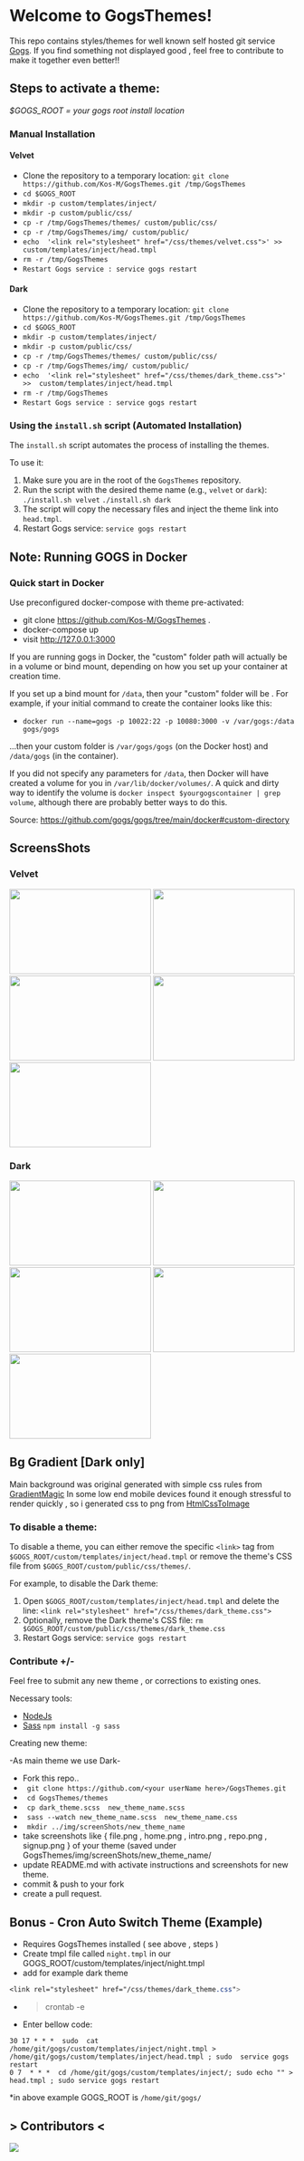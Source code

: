 # Welcome to GogsThemes!

This repo contains styles/themes for well known self hosted git service [Gogs](https://gogs.io/).
If you find something not displayed good , feel free to contribute
 to make it together even better!!

## Steps to activate a theme:
*$GOGS_ROOT = your gogs root install location*

### Manual Installation

#### Velvet
 - Clone the repository to a temporary location: `git clone https://github.com/Kos-M/GogsThemes.git /tmp/GogsThemes`
 - ````cd $GOGS_ROOT````
 - ````mkdir -p custom/templates/inject/````
 - ````mkdir -p custom/public/css/````
 - ````cp -r /tmp/GogsThemes/themes/ custom/public/css/````
 - ````cp -r /tmp/GogsThemes/img/ custom/public/````
 - ````echo  '<link rel="stylesheet" href="/css/themes/velvet.css">' >> custom/templates/inject/head.tmpl````
 - ````rm -r /tmp/GogsThemes````
 - ``` Restart Gogs service : service gogs restart ```

#### Dark
 - Clone the repository to a temporary location: `git clone https://github.com/Kos-M/GogsThemes.git /tmp/GogsThemes`
 - ````cd $GOGS_ROOT````
 - ````mkdir -p custom/templates/inject/````
 - ````mkdir -p custom/public/css/````
 - ````cp -r /tmp/GogsThemes/themes/ custom/public/css/````
 - ````cp -r /tmp/GogsThemes/img/ custom/public/````
 - ````echo  '<link rel="stylesheet" href="/css/themes/dark_theme.css">' >>  custom/templates/inject/head.tmpl````
 - ````rm -r /tmp/GogsThemes````
 - ``` Restart Gogs service : service gogs restart ```

### Using the `install.sh` script (Automated Installation)
The `install.sh` script automates the process of installing the themes.

To use it:
1. Make sure you are in the root of the `GogsThemes` repository.
2. Run the script with the desired theme name (e.g., `velvet` or `dark`):
   ````./install.sh velvet````
   ````./install.sh dark````
3. The script will copy the necessary files and inject the theme link into `head.tmpl`.
4. Restart Gogs service: `service gogs restart`

## Note: Running GOGS in Docker
### Quick start in Docker
Use preconfigured docker-compose with theme pre-activated:
- git clone https://github.com/Kos-M/GogsThemes .
- docker-compose up
- visit http://127.0.0.1:3000

If you are running gogs in Docker, the "custom" folder path will actually be in a volume or bind mount, depending on how you set up your container at creation time.

If you set up a bind mount for ```/data```, then your "custom" folder will be . For example, if your initial command to create the container looks like this:

 - ```docker run --name=gogs -p 10022:22 -p 10080:3000 -v /var/gogs:/data gogs/gogs```

...then your custom folder is ```/var/gogs/gogs``` (on the Docker host) and ```/data/gogs``` (in the container).

If you did not specify any parameters for ```/data```, then Docker will have created a volume for you in ```/var/lib/docker/volumes/```. A quick and dirty way to identify the volume is ```docker inspect $yourgogscontainer | grep volume```, although there are probably better ways to do this.

Source: https://github.com/gogs/gogs/tree/main/docker#custom-directory

## ScreensShots

### Velvet

<img src="https://raw.githubusercontent.com/Kos-M/GogsThemes/master/img/screenShots/velvet/intro.png" width="250" height="150"> <img src="https://raw.githubusercontent.com/Kos-M/GogsThemes/master/img/screenShots/velvet/signup.png" width="250" height="150"> <img src="https://raw.githubusercontent.com/Kos-M/GogsThemes/master/img/screenShots/velvet/home.png" width="250" height="150"> <img src="https://raw.githubusercontent.com/Kos-M/GogsThemes/master/img/screenShots/velvet/repo.png" width="250" height="150"> <img src="https://raw.githubusercontent.com/Kos-M/GogsThemes/master/img/screenShots/velvet/file.png" width="250" height="150">

### Dark
<img src="https://raw.githubusercontent.com/Kos-M/GogsThemes/master/img/screenShots/intro.png" width="250" height="150"> <img src="https://raw.githubusercontent.com/Kos-M/GogsThemes/master/img/screenShots/signup.png" width="250" height="150"> <img src="https://raw.githubusercontent.com/Kos-M/GogsThemes/master/img/screenShots/home.png" width="250" height="150"> <img src="https://raw.githubusercontent.com/Kos-M/GogsThemes/master/img/screenShots/repo.png" width="250" height="150"> <img src="https://raw.githubusercontent.com/Kos-M/GogsThemes/master/img/screenShots/file.png" width="250" height="150">

## Bg Gradient [Dark only]

Main background was original generated with simple css rules from [GradientMagic](https://www.gradientmagic.com)
In some low end mobile devices found it enough stressful to render quickly , so i generated css to png from [HtmlCssToImage](https://htmlcsstoimage.com/)

### To disable a theme:
To disable a theme, you can either remove the specific `<link>` tag from `$GOGS_ROOT/custom/templates/inject/head.tmpl` or remove the theme's CSS file from `$GOGS_ROOT/custom/public/css/themes/`.

For example, to disable the Dark theme:
1. Open `$GOGS_ROOT/custom/templates/inject/head.tmpl` and delete the line:
   ````<link rel="stylesheet" href="/css/themes/dark_theme.css">````
2. Optionally, remove the Dark theme's CSS file:
   ````rm $GOGS_ROOT/custom/public/css/themes/dark_theme.css````
3. Restart Gogs service: `service gogs restart`

### Contribute +/-
 Feel free to submit any new theme , or corrections to existing ones.

 Necessary tools:
- [NodeJs](https://nodejs.org/en/download/)
- [Sass](https://github.com/sass/sass) ``` npm install -g sass ```

Creating new theme:

-As main theme we use Dark-
- Fork this repo..
- ``` git clone https://github.com/<your userName here>/GogsThemes.git```
- ``` cd GogsThemes/themes```
- ``` cp dark_theme.scss  new_theme_name.scss```
- ``` sass --watch new_theme_name.scss  new_theme_name.css```
- ``` mkdir ../img/screenShots/new_theme_name```
- take screenshots like	{ file.png , home.png , intro.png , repo.png , signup.png } of your theme (saved under GogsThemes/img/screenShots/new_theme_name/
- update README.md with activate instructions and screenshots for new theme.
- commit & push to your fork
- create a pull request.

## Bonus - Cron Auto Switch Theme (Example)
 - Requires GogsThemes installed ( see above , steps )
 - Create tmpl file called `night.tmpl`  in our GOGS_ROOT/custom/templates/inject/night.tmpl
 - add for example dark theme
 ```css
 <link rel="stylesheet" href="/css/themes/dark_theme.css">
 ```
  - > crontab -e
  - Enter bellow code:
```cron
30 17 * * *  sudo  cat  /home/git/gogs/custom/templates/inject/night.tmpl > /home/git/gogs/custom/templates/inject/head.tmpl ; sudo  service gogs restart
0 7  * * *  cd /home/git/gogs/custom/templates/inject/; sudo echo "" >  head.tmpl ; sudo service gogs restart
```
*in above example GOGS_ROOT  is `/home/git/gogs/`

  ## > Contributors <
<a  href="https://github.com/Kos-M/GogsThemes/graphs/contributors">
<img  src="https://contrib.rocks/image?repo=Kos-M/GogsThemes"  />
</a>

